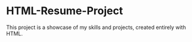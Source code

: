 # HTML-Resume-Project
 This project is a showcase of my skills and projects, created entirely with HTML.
